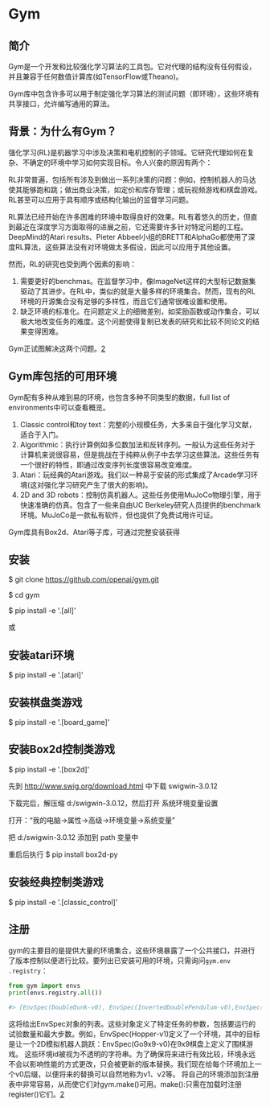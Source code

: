 

<!--
 * @version:
 * @Author:  StevenJokess（蔡舒起） https://github.com/StevenJokess
 * @Date: 2023-10-06 20:22:13
 * @LastEditors:  StevenJokess（蔡舒起） https://github.com/StevenJokess
 * @LastEditTime: 2023-10-10 00:00:16
 * @Description:
 * @Help me: make friends by a867907127@gmail.com and help me get some “foreign” things or service I need in life; 如有帮助，请资助，失业3年了。![支付宝收款码](https://github.com/StevenJokess/d2rl/blob/master/img/%E6%94%B6.jpg)
 * @TODO::
 * @Reference:
-->
# Gym

## 简介

Gym是一个开发和比较强化学习算法的工具包。它对代理的结构没有任何假设，并且兼容于任何数值计算库(如TensorFlow或Theano)。

Gym库中包含许多可以用于制定强化学习算法的测试问题（即环境），这些环境有共享接口，允许编写通用的算法。

## 背景：为什么有Gym？

强化学习(RL)是机器学习中涉及决策和电机控制的子领域。它研究代理如何在复杂、不确定的环境中学习如何实现目标。令人兴奋的原因有两个：

RL非常普遍，包括所有涉及到做出一系列决策的问题：例如，控制机器人的马达使其能够跑和跳；做出商业决策，如定价和库存管理；或玩视频游戏和棋盘游戏。RL甚至可以应用于具有顺序或结构化输出的监督学习问题。

RL算法已经开始在许多困难的环境中取得良好的效果。RL有着悠久的历史，但直到最近在深度学习方面取得的进展之前，它还需要许多针对特定问题的工程。DeepMind的Atari results、Pieter Abbeel小组的BRETT和AlphaGo都使用了深度RL算法，这些算法没有对环境做太多假设，因此可以应用于其他设置。

然而，RL的研究也受到两个因素的影响：

1. 需要更好的benchmas。在监督学习中，像ImageNet这样的大型标记数据集驱动了其进步。在RL中，类似的就是大量多样的环境集合。然而，现有的RL环境的开源集合没有足够的多样性，而且它们通常很难设置和使用。
2. 缺乏环境的标准化。在问题定义上的细微差别，如奖励函数或动作集合，可以极大地改变任务的难度。这个问题使得复制已发表的研究和比较不同论文的结果变得困难。

Gym正试图解决这两个问题。[2]

## Gym库包括的可用环境

Gym配有多种从难到易的环境，也包含多种不同类型的数据，full list of environments中可以查看概览。

1. Classic control和toy text：完整的小规模任务，大多来自于强化学习文献，适合于入门。
2. Algorithmic：执行计算例如多位数加法和反转序列。一般认为这些任务对于计算机来说很容易，但是挑战在于纯粹从例子中去学习这些算法。这些任务有一个很好的特性，即通过改变序列长度很容易改变难度。
3. Atari：玩经典的Atari游戏。我们以一种易于安装的形式集成了Arcade学习环境(这对强化学习研究产生了很大的影响)。
4. 2D and 3D robots：控制仿真机器人。这些任务使用MuJoCo物理引擎，用于快速准确的仿真。包含了一些来自由UC Berkeley研究人员提供的benchmark环境。MuJoCo是一款私有软件，但也提供了免费试用许可证。

Gym库具有Box2d、Atari等子库，可通过完整安装获得

## 安装

$ git clone https://github.com/openai/gym.git

$ cd gym

$ pip install -e '.[all]'

或

## 安装atari环境

$ pip install -e '.[atari]'

## 安装棋盘类游戏

$ pip install -e '.[board_game]'

## 安装Box2d控制类游戏

$ pip install -e '.[box2d]'

先到 http://www.swig.org/download.html 中下载 swigwin-3.0.12

下载完后，解压缩 d:/swigwin-3.0.12，然后打开 系统环境变量设置

打开：“我的电脑->属性->高级->环境变量->系统变量”

把 d:/swigwin-3.0.12 添加到 path 变量中

重启后执行
$ pip install box2d-py

## 安装经典控制类游戏

$ pip install -e '.[classic_control]'

## 注册

gym的主要目的是提供大量的环境集合，这些环境暴露了一个公共接口，并进行了版本控制以便进行比较。要列出已安装可用的环境，只需询问`gym.env .registry`：

```py
from gym import envs
print(envs.registry.all())
```

```py
#> [EnvSpec(DoubleDunk-v0), EnvSpec(InvertedDoublePendulum-v0),EnvSpec(BeamRider-v0), EnvSpec(Phoenix-ram-v0), EnvSpec(Asterix-v0),EnvSpec(TimePilot-v0), EnvSpec(Alien-v0), EnvSpec(Robotank-ram-v0),EnvSpec(CartPole-v0), EnvSpec(Berzerk-v0), EnvSpec(Berzerk-ram-v0),EnvSpec(Gopher-ram-v0), ...
```

这将给出EnvSpec对象的列表。这些对象定义了特定任务的参数，包括要运行的试验数量和最大步数。例如，EnvSpec(Hopper-v1)定义了一个环境，其中的目标是让一个2D模拟机器人跳跃：EnvSpec(Go9x9-v0)在9x9棋盘上定义了围棋游戏。
这些环境id被视为不透明的字符串。为了确保将来进行有效比较，环境永远不会以影响性能的方式更改，只会被更新的版本替换。我们现在给每个环境加上一个v0后缀，以便将来的替换可以自然地称为v1、v2等。
将自己的环境添加到注册表中非常容易，从而使它们对gym.make()可用。make():只需在加载时注册register()它们。[2]

[1]: https://blog.csdn.net/QFire/article/details/91490383
[2]: https://mp.weixin.qq.com/s?__biz=MzU1OTkwNzk4NQ==&mid=2247484108&idx=1&sn=0c9ff7488185c6287fbe56a3fa24a286&chksm=fc115732cb66de24dab450f458cc39effea9ffe4441010d5d3e00078badcdf132a54eb5388ba&token=366879770&lang=zh_CN#rd
